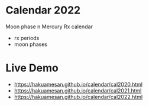 # Calendar 2022

Moon phase n Mercury Rx calendar

- rx periods 
- moon phases

# Live Demo
- https://hakuamesan.github.io/calendar/cal2020.html
- https://hakuamesan.github.io/calendar/cal2021.html
- https://hakuamesan.github.io/calendar/cal2022.html
